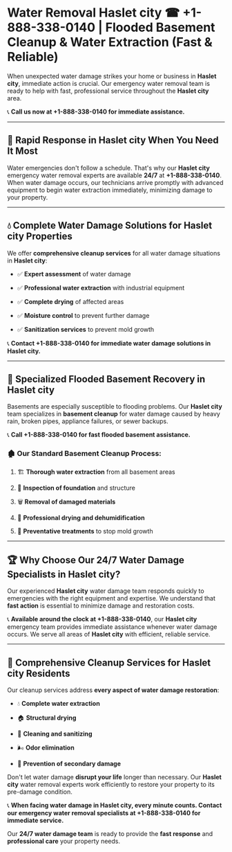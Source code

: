 # Water Removal Haslet city ☎ +1-888-338-0140 | Flooded Basement Cleanup & Water Extraction (Fast & Reliable)

When unexpected water damage strikes your home or business in **Haslet city**, immediate action is crucial. Our emergency water removal team is ready to help with fast, professional service throughout the **Haslet city** area. 

📞 **Call us now at +1-888-338-0140 for immediate assistance.**
---
## 🚀 Rapid Response in Haslet city When You Need It Most
Water emergencies don't follow a schedule. That's why our **Haslet city** emergency water removal experts are available **24/7** at **+1-888-338-0140**. When water damage occurs, our technicians arrive promptly with advanced equipment to begin water extraction immediately, minimizing damage to your property.
---
## 💧 Complete Water Damage Solutions for Haslet city Properties
We offer **comprehensive cleanup services** for all water damage situations in **Haslet city**:
- ✅ **Expert assessment** of water damage  
- ✅ **Professional water extraction** with industrial equipment  
- ✅ **Complete drying** of affected areas  
- ✅ **Moisture control** to prevent further damage  
- ✅ **Sanitization services** to prevent mold growth  
📞 **Contact +1-888-338-0140 for immediate water damage solutions in Haslet city.**
---
## 🌊 Specialized Flooded Basement Recovery in Haslet city
Basements are especially susceptible to flooding problems. Our **Haslet city** team specializes in **basement cleanup** for water damage caused by heavy rain, broken pipes, appliance failures, or sewer backups. 
📞 **Call +1-888-338-0140 for fast flooded basement assistance.**
### 🏚️ Our Standard Basement Cleanup Process:
1. 🏗️ **Thorough water extraction** from all basement areas  
2. 🔎 **Inspection of foundation** and structure  
3. 🗑️ **Removal of damaged materials**  
4. 💨 **Professional drying and dehumidification**  
5. 🚫 **Preventative treatments** to stop mold growth  
---
## 🏆 Why Choose Our 24/7 Water Damage Specialists in Haslet city?
Our experienced **Haslet city** water damage team responds quickly to emergencies with the right equipment and expertise. We understand that **fast action** is essential to minimize damage and restoration costs.
📞 **Available around the clock at +1-888-338-0140**, our **Haslet city** emergency team provides immediate assistance whenever water damage occurs. We serve all areas of **Haslet city** with efficient, reliable service.
---
## 🧹 Comprehensive Cleanup Services for Haslet city Residents
Our cleanup services address **every aspect of water damage restoration**:
- 💧 **Complete water extraction**  
- 🏠 **Structural drying**  
- 🧼 **Cleaning and sanitizing**  
- 🌬️ **Odor elimination**  
- 🚫 **Prevention of secondary damage**  
Don't let water damage **disrupt your life** longer than necessary. Our **Haslet city** water removal experts work efficiently to restore your property to its pre-damage condition.
📞 **When facing water damage in Haslet city, every minute counts. Contact our emergency water removal specialists at +1-888-338-0140 for immediate service.**
Our **24/7 water damage team** is ready to provide the **fast response** and **professional care** your property needs.
